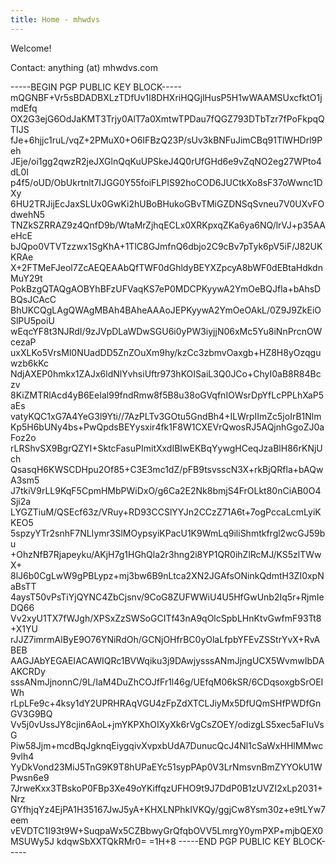 ```yaml
---
title: Home - mhwdvs
---
```


Welcome!

Contact: anything (at) mhwdvs.com

-----BEGIN PGP PUBLIC KEY BLOCK-----
mQGNBF+Vr5sBDADBXLzTDfUv1l8DHXriHQGjlHusP5H1wWAAMSUxcfktO1jmdEfq
OX2G3ejG6OdJaKMT3Trjy0AlT7a0XmtwTPDau7fQGZ793DTbTzr7fPoFkpqQTIJS
fJe+6hjjc1ruL/vqZ+2PMuX0+O6IFBzQ23P/sUv3kBNFuJimCBq91TlWHDrl9Peh
JEje/oi1gg2qwzR2jeJXGlnQqKuUPSkeJ4Q0rUfGHd6e9vZqNO2eg27WPto4dL0I
p4f5/oUD/ObUkrtnlt7IJGG0Y55foiFLPIS92hoCOD6JUCtkXo8sF37oWwnc1DXy
6HU2TRJijEcJaxSLUx0GwKi2hUBoBHukoGBvTMiGZDNSqSvneu7V0UXvFOdwehN5
TNZkSZRRAZ9z4QnfD9b/WtaMrZjhqECLx0XRKpxqZKa6ya6NQ/lrVJ+p35AAeHcE
bJQpo0VTVTzzwx1SgKhA+1TlC8GJmfnQ6dbjo2C9cBv7pTyk6pV5iF/J82UKKRAe
X+2FTMeFJeol7ZcAEQEAAbQfTWF0dGhldyBEYXZpcyA8bWF0dEBtaHdkdnMuY29t
PokBzgQTAQgAOBYhBFzUFVaqKS7eP0MDCPKyywA2YmOeBQJfla+bAhsDBQsJCAcC
BhUKCQgLAgQWAgMBAh4BAheAAAoJEPKyywA2YmOeOAkL/0Z9J9ZkEiOSlPU5poiU
wEqcYF8t3NJRdI/9zJVpDLaWDwSGU6i0yPW3iyjjN06xMc5Yu8iNnPrcnOWcezaP
uxXLKo5VrsMl0NUadDD5ZnZOuXm9hy/kzCc3zbmvOaxgb+HZ8H8yOzqguwzb6kKc
NdjAXEP0hmkx1ZAJx6ldNlYvhsiUftr973hKOISaiL3Q0JCo+ChyI0aB8R84Bczv
8KiZMTRlAcd4yB6EeIal99fndRmw8f5B8u38oGVqfnIOWsrDpYfLcPPLhXaP5aEs
vatyKQC1xG7A4YeG3l9Yti//7AzPLTv3GOtu5GndBh4+ILWrpIImZc5joIrB1Nlm
Kp5H6bUNy4bs+PwQpdsBEYysxir4fk1F8W1CXEVrQwosRJ5AQjnhGgoZJ0aFoz2o
rLRShvSX9BgrQZYI+SktcFasuPImitXxdIBIwEKBqYywgHCeqJzaBlH86rKNjUch
QsasqH6KWSCDHpu2Of85+C3E3mc1dZ/pFB9tsvsscN3X+rkBjQRfla+bAQwA3sm5
J7tkiV9rLL9KqF5CpmHMbPWiDxO/g6Ca2E2Nk8bmjS4FrOLkt80nCiAB0O4Sji2a
LYGZTiuM/QSEcf63z/VRuy+RD93CCSlYYJn2CCzZ71A6t+7ogPccaLcmLyiKKEO5
5spzyYTr2snhF7NLIymr3SlMOypsyiKPacU1K9WmLq9iliShmtkfrgl2wcGJ59bu
+OhzNfB7Rjapeyku/AKjH7g1HGhQla2r3hng2i8YP1QR0ihZlRcMJ/KS5zlTWwX+
8lJ6b0CgLwW9gPBLypz+mj3bw6B9nLtca2XN2JGAfsONinkQdmtH3ZI0xpNaBsTT
4aysT50vPsTiYjQYNC4ZbCjsnv/9CoG8ZUFWWiU4U5HfGwUnb2Iq5r+RjmIeDQ66
Vv2xyU1TX7fWJgh/XPSxZzSWSoGCITf43nA9qOlcSpbLHnKtvGwfmF93Tt8+X1YU
rJJZ7imrmAlByE9O76YNiRdOh/GCNjOHfrBC0yOlaLfpbYFEvZSStrYvX+RvABEB
AAGJAbYEGAEIACAWIQRc1BVWqiku3j9DAwjysssANmJjngUCX5WvmwIbDAAKCRDy
sssANmJjnonnC/9L/IaM4DuZhCOJfFr1l46g/UEfqM06kSR/6CDqsoxgbSrOEIWh
rLpLFe9c+4ksy1dY2UPRHRAqVGU4zFpZdXTCLJiyMx5DfUQmSHfPWDfGnGV3G9BQ
Vv5j0vUssJY8cjin6AoL+jmYKPXhOIXyXk6rVgCsZOEY/odizgLS5xec5aFIuVsG
Piw58Jjm+mcdBqJgknqEiygqivXvpxbUdA7DunucQcJ4Nl1cSaWxHHlMMwc9vlh4
YyDkVond23MiJ5TnG9K9T8hUPaEYc51sypPAp0V3LrNmsvnBmZYYOkU1WPwsn6e9
7JrweKxx3TBskoP0FBp3Xe49oYKiffqzUFHO9t9J7DdP0B1zUVZI2xLp2031+Nrz
GYfhjqYz4EjPA1H35167JwJ5yA+KHXLNPhkIVKQy/ggjCw8Ysm30z+e9tLYw7eem
vEVDTC1I93t9W+SuqpaWx5CZBbwyGrQfqbOVV5LmrgY0ymPXP+mjbQEX0MSUWy5J
kdqwSbXXTQkRMr0=
=1H+8
-----END PGP PUBLIC KEY BLOCK-----